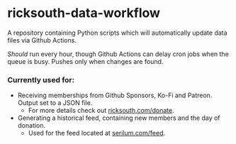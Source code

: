 # ricksouth-data-workflow
A repository containing Python scripts which will automatically update data files via Github Actions. 

 _Should_ run every hour, though Github Actions can delay cron jobs when the queue is busy. Pushes only when changes are found.

### Currently used for:
  - Receiving memberships from Github Sponsors, Ko-Fi and Patreon. Output set to a JSON file.
    - For more details check out [ricksouth.com/donate](https://ricksouth.com/donate/).
  - Generating a historical feed, containing new members and the day of donation.
    - Used for the feed located at [serilum.com/feed](https://serilum.com/feed).
